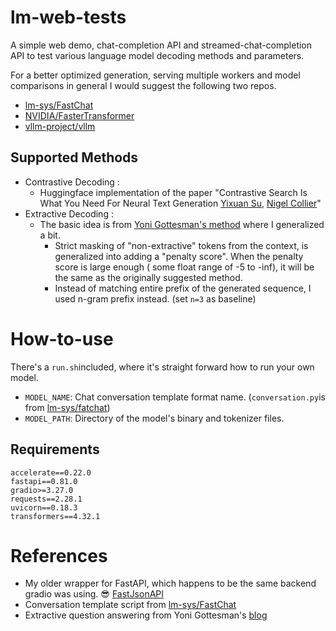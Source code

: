 # lm-web-tests

A simple web demo, chat-completion API and streamed-chat-completion API to test various language model decoding methods and parameters.


For a better optimized generation, serving multiple workers and model comparisons in general I would suggest the following two repos.

- [lm-sys/FastChat](https://github.com/lm-sys/FastChat) 
- [NVIDIA/FasterTransformer](https://github.com/NVIDIA/FasterTransformer)
- [vllm-project/vllm](https://github.com/vllm-project/vllm)

## Supported Methods

- Contrastive Decoding : 
  - Huggingface implementation of the paper "Contrastive Search Is What You Need For Neural Text Generation [Yixuan Su](https://arxiv.org/search/cs?searchtype=author&query=Su,+Y), [Nigel Collier](https://arxiv.org/search/cs?searchtype=author&query=Collier,+N)"
- Extractive Decoding :
  - The basic idea is from [Yoni Gottesman's method](https://yonigottesman.github.io/2023/08/10/extractive-generative.html) where I generalized a bit.
    - Strict masking of "non-extractive" tokens from the context, is generalized into adding a "penalty score". When the penalty score is large enough ( some float range of -5 to -inf), it will be the same as the originally suggested method.
    - Instead of matching entire prefix of the generated sequence, I used n-gram prefix instead. (set `n=3` as baseline)


# How-to-use

There's a `run.sh`included, where it's straight forward how to run your own model.

- `MODEL_NAME`: Chat conversation template format name. (`conversation.py`is from [lm-sys/fatchat](https://github.com/lm-sys/FastChat/blob/main/fastchat/conversation.py))
- `MODEL_PATH`: Directory of the model's binary and tokenizer files.

## Requirements

```text
accelerate==0.22.0
fastapi==0.81.0
gradio>=3.27.0
requests==2.28.1
uvicorn==0.18.3
transformers==4.32.1
```


# References

- My older wrapper for FastAPI, which happens to be the same backend gradio was using. 😎 [FastJsonAPI](https://github.com/naubull2/FastJsonAPI)
- Conversation template script from [lm-sys/FastChat](https://github.com/lm-sys/FastChat) 
- Extractive question answering from Yoni Gottesman's [blog](https://yonigottesman.github.io/2023/08/10/extractive-generative.html)




